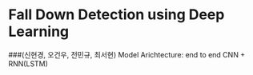 # Fall Down Detection using Deep Learning 
###(신현경, 오건우, 전민규, 최서현)
Model Arichtecture: end to end CNN + RNN(LSTM)
